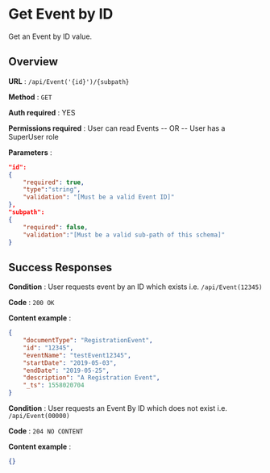# Get Event by ID

Get an Event by ID value.

## Overview

**URL** : `/api/Event('{id}')/{subpath}`

**Method** : `GET`

**Auth required** : YES

**Permissions required** : User can read Events -- OR -- User has a SuperUser role

**Parameters** :

```json
"id":
{
    "required": true,
    "type":"string",
    "validation": "[Must be a valid Event ID]"
},
"subpath":
{
    "required": false,
    "validation":"[Must be a valid sub-path of this schema]"
}
```

## Success Responses

**Condition** : User requests event by an ID  which exists i.e. `/api/Event(12345)`

**Code** : `200 OK`

**Content example** :

```json
{
    "documentType": "RegistrationEvent",
    "id": "12345",
    "eventName": "testEvent12345",
    "startDate": "2019-05-03",
    "endDate": "2019-05-25",
    "description": "A Registration Event",
    "_ts": 1558020704
}
```

**Condition** : User requests an Event By ID which does not exist i.e. `/api/Event(00000)`

**Code** : `204 NO CONTENT`

**Content example** :

```json
{}
```

